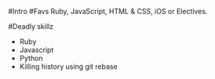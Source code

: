 #Intro
#Favs Ruby, JavaScript, HTML & CSS, iOS or Electives.

#Deadly skillz
* Ruby
* Javascript
* Python
* Killing history using git rebase
